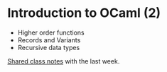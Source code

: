 # Introduction to OCaml (2)

- Higher order functions
- Records and Variants
- Recursive data types

[Shared class notes](02-ocaml1) with the last week.
